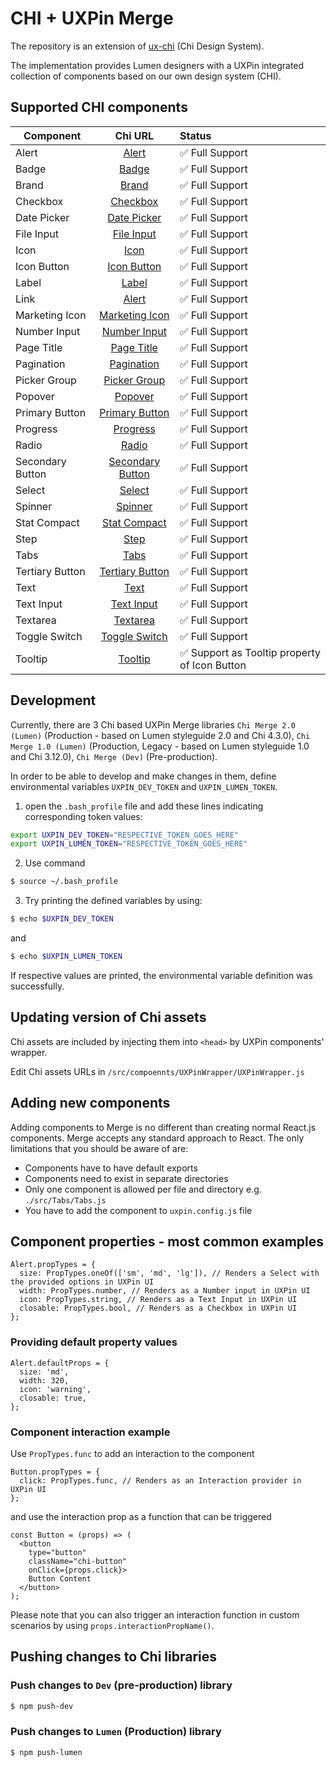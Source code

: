 # CHI + UXPin Merge
The repository is an extension of [ux-chi](https://github.com/CenturyLinkCloud/ux-chi) (Chi Design System).

The implementation provides Lumen designers with a UXPin integrated
collection of components based on our own design system (CHI).

## Supported CHI components

| Component     | Chi URL | Status|
| ------------- |:-------------:| :-----|
| Alert | [Alert](https://assets.ctl.io/chi/4.3.0/templates/portal/#alerts/) | ✅ Full Support |
| Badge | [Badge](https://assets.ctl.io/chi/4.3.0/components/badge/) | ✅ Full Support |
| Brand | [Brand](https://assets.ctl.io/chi/4.3.0/components/brand/) | ✅ Full Support |
| Checkbox | [Checkbox](https://assets.ctl.io/chi/4.3.0/components/forms/checkbox/) | ✅ Full Support |
| Date Picker | [Date Picker](https://assets.ctl.io/chi/4.3.0/components/date-picker/) | ✅ Full Support |
| File Input | [File Input](https://assets.ctl.io/chi/4.3.0/components/forms/file-input/) | ✅ Full Support |
| Icon | [Icon](https://assets.ctl.io/chi/4.3.0/components/icon/) | ✅ Full Support |
| Icon Button | [Icon Button](https://assets.ctl.io/chi/4.3.0/templates/portal/#icons) | ✅ Full Support |
| Label | [Label](https://assets.ctl.io/chi/4.3.0/components/label/) | ✅ Full Support |
| Link | [Alert](https://assets.ctl.io/chi/4.3.0/components/link/) | ✅ Full Support |
| Marketing Icon | [Marketing Icon](https://assets.ctl.io/chi/4.3.0/components/marketing-icon/) | ✅ Full Support |
| Number Input | [Number Input](https://assets.ctl.io/chi/4.3.0/components/forms/number-input/) | ✅ Full Support |
| Page Title | [Page Title](https://assets.ctl.io/chi/4.3.0/templates/portal/#page-title) | ✅ Full Support |
| Pagination | [Pagination](https://assets.ctl.io/chi/4.3.0/components/pagination/) | ✅ Full Support |
| Picker Group | [Picker Group](https://assets.ctl.io/chi/4.3.0/components/picker-group/) | ✅ Full Support |
| Popover | [Popover](https://assets.ctl.io/chi/4.3.0/components/popover/) | ✅ Full Support |
| Primary Button | [Primary Button](https://assets.ctl.io/chi/4.3.0/templates/portal/#buttons) | ✅ Full Support |
| Progress | [Progress](https://assets.ctl.io/chi/4.3.0/components/progress/) | ✅ Full Support |
| Radio | [Radio](https://assets.ctl.io/chi/4.3.0/components/forms/radio-button/) | ✅ Full Support |
| Secondary Button | [Secondary Button](https://assets.ctl.io/chi/4.3.0/templates/portal/#buttons) | ✅ Full Support |
| Select | [Select](https://assets.ctl.io/chi/4.3.0/components/forms/select/) | ✅ Full Support |
| Spinner | [Spinner](https://assets.ctl.io/chi/4.3.0/components/spinner/) | ✅ Full Support |
| Stat Compact | [Stat Compact](https://assets.ctl.io/chi/4.3.0/components/stat/#portal-compact) | ✅ Full Support |
| Step | [Step](https://assets.ctl.io/chi/4.3.0/components/steps/) | ✅ Full Support |
| Tabs | [Tabs](https://assets.ctl.io/chi/4.3.0/components/tabs/) | ✅ Full Support |
| Tertiary Button | [Tertiary Button](https://assets.ctl.io/chi/4.3.0/templates/portal/#buttons) | ✅ Full Support |
| Text | [Text](https://assets.ctl.io/chi/4.3.0/utilities/text/) | ✅ Full Support |
| Text Input | [Text Input](https://assets.ctl.io/chi/4.3.0/components/forms/text-input/) | ✅ Full Support |
| Textarea | [Textarea](https://assets.ctl.io/chi/4.3.0/components/forms/textarea/) | ✅ Full Support |
| Toggle Switch | [Toggle Switch](https://assets.ctl.io/chi/4.3.0/components/forms/toggle-switch/) | ✅ Full Support |
| Tooltip | [Tooltip](https://assets.ctl.io/chi/4.3.0/components/tooltip/) | ✅ Support as Tooltip property of Icon Button |

## Development
Currently, there are 3 Chi based UXPin Merge libraries
`Chi Merge 2.0 (Lumen)` (Production - based on Lumen styleguide 2.0 and Chi 4.3.0),
`Chi Merge 1.0 (Lumen)` (Production, Legacy - based on Lumen styleguide 1.0 and Chi 3.12.0), 
`Chi Merge (Dev)` (Pre-production).

In order to be able to develop and make changes in them,
define environmental variables `UXPIN_DEV_TOKEN` and `UXPIN_LUMEN_TOKEN`.

1. open the `.bash_profile` file and add these lines indicating corresponding token values:
```sh
export UXPIN_DEV_TOKEN="RESPECTIVE_TOKEN_GOES_HERE"
export UXPIN_LUMEN_TOKEN="RESPECTIVE_TOKEN_GOES_HERE"
```

2. Use command
```sh
$ source ~/.bash_profile
```

3. Try printing the defined variables by using:
```sh
$ echo $UXPIN_DEV_TOKEN
```
and
```sh
$ echo $UXPIN_LUMEN_TOKEN
```
If respective values are printed, the environmental variable definition was successfully.

## Updating version of Chi assets
Chi assets are included by injecting them into `<head>` by UXPin components' wrapper.

Edit Chi assets URLs in `/src/compoennts/UXPinWrapper/UXPinWrapper.js`

## Adding new components
Adding components to Merge is no different than creating normal React.js components.
Merge accepts any standard approach to React. The only limitations that you should be aware of are:
* Components have to have default exports
* Components need to exist in separate directories
* Only one component is allowed per file and directory e.g. `./src/Tabs/Tabs.js`
* You have to add the component to `uxpin.config.js` file

## Component properties - most common examples

```JS
Alert.propTypes = {
  size: PropTypes.oneOf(['sm', 'md', 'lg']), // Renders a Select with the provided options in UXPin UI
  width: PropTypes.number, // Renders as a Number input in UXPin UI
  icon: PropTypes.string, // Renders as a Text Input in UXPin UI
  closable: PropTypes.bool, // Renders as a Checkbox in UXPin UI
};
```

### Providing default property values
```JS
Alert.defaultProps = {
  size: 'md',
  width: 320,
  icon: 'warning',
  closable: true,
};
```

### Component interaction example
Use `PropTypes.func` to add an interaction to the component
```JS
Button.propTypes = {
  click: PropTypes.func, // Renders as an Interaction provider in UXPin UI
};
```
and use the interaction prop as a function that can be triggered
```JS
const Button = (props) => (
  <button
    type="button"
    className="chi-button"
    onClick={props.click}>
    Button Content
  </button>
);
```
Please note that you can also trigger an interaction function in custom scenarios  by using `props.interactionPropName()`.

## Pushing changes to Chi libraries

### Push changes to `Dev` (pre-production) library
```sh
$ npm push-dev
```

### Push changes to `Lumen` (Production) library
```sh
$ npm push-lumen
```
